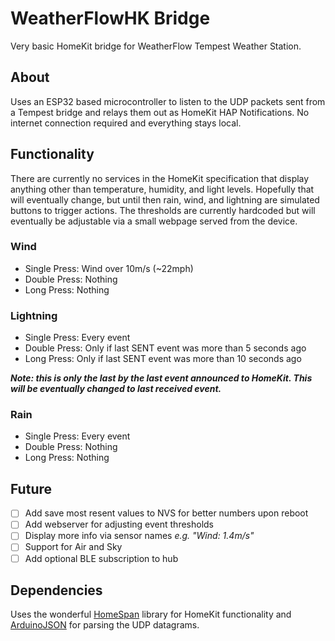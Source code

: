 # WeatherFlowHK Bridge
Very basic HomeKit bridge for WeatherFlow Tempest Weather Station.

## About
Uses an ESP32 based microcontroller to listen to the UDP packets sent from a Tempest bridge and relays them out as HomeKit HAP Notifications. No internet connection required and everything stays local.

## Functionality
There are currently no services in the HomeKit specification that display anything other than temperature, humidity, and light levels. Hopefully that will eventually change, but until then rain, wind, and lightning are simulated buttons to trigger actions.  The thresholds are currently hardcoded but will eventually be adjustable via a small webpage served from the device.

### Wind
- Single Press: Wind over 10m/s (~22mph)
- Double Press: Nothing
- Long Press: Nothing

### Lightning
- Single Press: Every event
- Double Press: Only if last SENT event was more than 5 seconds ago
- Long Press: Only if last SENT event was more than 10 seconds ago

__*Note: this is only the last by the last event announced to HomeKit. This will be eventually changed to last received event.*__

### Rain
- Single Press: Every event
- Double Press: Nothing
- Long Press: Nothing

## Future
- [ ] Add save most resent values to NVS for better numbers upon reboot
- [ ] Add webserver for adjusting event thresholds
- [ ] Display more info via sensor names *e.g. "Wind: 1.4m/s"*
- [ ] Support for Air and Sky
- [ ] Add optional BLE subscription to hub

## Dependencies
Uses the wonderful [HomeSpan](https://github.com/HomeSpan/HomeSpan) library for HomeKit functionality and [ArduinoJSON](https://github.com/bblanchon/ArduinoJson) for parsing the UDP datagrams.